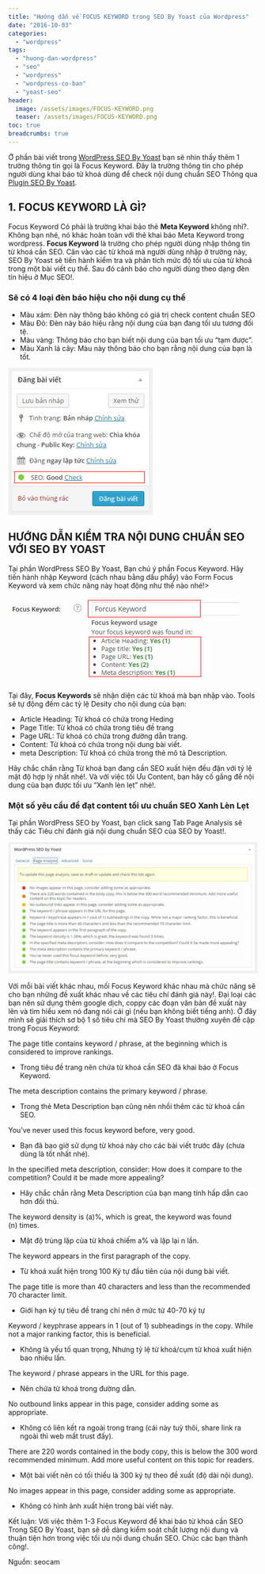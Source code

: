 ```yaml
---
title: "Hướng dẫn về FOCUS KEYWORD trong SEO By Yoast của Wordpress"
date: "2016-10-03"
categories: 
  - "wordpress"
tags: 
  - "huong-dan-wordpress"
  - "seo"
  - "wordpress"
  - "wordpress-co-ban"
  - "yoast-seo"
header:
  image: /assets/images/FOCUS-KEYWORD.png
  teaser: /assets/images/FOCUS-KEYWORD.png
toc: true
breadcrumbs: true
---
```


Ở phần bài viết trong [WordPress SEO By Yoast](http://sofsog.com/wordpress/huong-dan-cai-dat-va-cau-hinh-plugin-yoast-seo-vao-wordpress-wordpress-seo-by-yoast) bạn sẽ nhìn thấy thêm 1 trường thông tin gọi là Focus Keyword. Đây là trường thông tin cho phép người dùng khai báo từ khoá dùng để check nội dung chuẩn SEO Thông qua [Plugin SEO By Yoast](http://sofsog.com/wordpress/huong-dan-cai-dat-va-cau-hinh-plugin-yoast-seo-vao-wordpress-wordpress-seo-by-yoast).

## 1\. FOCUS KEYWORD LÀ GÌ?

Focus Keyword Có phải là trường khai bảo thẻ **Meta Keyword** không nhỉ?. Không bạn nhé, nó khác hoàn toàn với thẻ khai báo Meta Keyword trong wordpress. **Focus Keyword** là trường cho phép người dùng nhập thông tin từ khoá cần SEO. Căn vào các từ khoá mà người dùng nhập ở trường này, SEO By Yoast sẽ tiến hành kiểm tra và phân tích mức độ tối ưu của từ khoá trong một bài viết cụ thể. Sau đó cảnh báo cho người dùng theo dạng đèn tín hiệu ở Mục SEO!.

### Sẽ có 4 loại đèn báo hiệu cho nội dung cụ thể

- Màu xám: Đèn này thông báo không có giá trị check content chuẩn SEO
- Màu Đỏ: Đèn này báo hiệu rằng nội dung của bạn đang tối ưu tương đối tệ.
- Màu vàng: Thông báo cho bạn biết nội dung của bạn tối ưu “tạm được”.
- Màu Xanh lá cây: Màu này thông báo cho bạn rằng nội dung của bạn là tốt.

![Forcus-Keyword-seo](/assets/images/Forcus-Keyword-seo.jpg)

## HƯỚNG DẪN KIỂM TRA NỘI DUNG CHUẨN SEO VỚI SEO BY YOAST

Tại phần WordPress SEO By Yoast, Bạn chú ý phần Focus Keyword. Hãy tiến hành nhập Keyword (cách nhau bằng dấu phẩy) vào Form Focus Keyword và xem chức năng này hoạt động như thế nào nhé!>

![Forcus-Keyword](/assets/images/Forcus-Keyword.jpg)

Tại đây, **Focus Keywords** sẽ nhận diện các từ khoá mà bạn nhập vào. Tools sẽ tự động đếm các tỷ lệ Desity cho nội dung của bạn:

- Article Heading: Từ khoá có chứa trong Heding
- Page Title: Từ khoá có chứa trong tiêu đề trang
- Page URL: Từ khoá có chứa trong đường dẫn trang.
- Content: Từ khoá có chứa trong nội dung bài viết.
- meta Description: Từ khoá có chứa trong thẻ mô tả Description.

Hãy chắc chắn rằng Từ khoá bạn đang cần SEO xuất hiện đều đặn với tỷ lệ mật độ hợp lý nhất nhé!. Và với việc tối Ưu Content, bạn hãy cố gắng để nội dung của bạn được tối ưu “Xanh lèn lẹt” nhé!.

### Một số yêu cầu để đạt content tối ưu chuẩn SEO Xanh Lèn Lẹt

Tại phần WordPress SEO by Yoast, bạn click sang Tab Page Analysis sẽ thấy các Tiêu chí đánh giá nội dung chuẩn SEO của SEO by Yoast!.

![Forcus-Keyword-seo-content](/assets/images/Forcus-Keyword-seo-content-600x315.jpg)

Với mỗi bài viết khác nhau, mối Focus Keyword khác nhau mà chức năng sẽ cho bạn những đề xuất khác nhau về các tiêu chí đánh giá này!. Đại loại các bạn nên sử dụng thêm google dịch, coppy các đoạn văn bản đề xuất này lên và tìm hiểu xem nó đang nói cái gì (nếu bạn không biết tiếng anh). Ở đây mình sẽ giải thích sơ bộ 1 số tiêu chí mà SEO By Yoast thường xuyên đề cập trong Focus Keyword:

The page title contains keyword / phrase, at the beginning which is considered to improve rankings.

- Trong tiêu đề trang nên chứa từ khoá cần SEO đã khai báo ở Focus Keyword.

The meta description contains the primary keyword / phrase.

- Trong thẻ Meta Description bạn cũng nên nhồi thêm các từ khoá cần SEO.

You’ve never used this focus keyword before, very good.

- Bạn đã bao giờ sử dụng từ khoá này cho các bài viết trước đây (chưa dùng là tốt nhất nhé).

In the specified meta description, consider: How does it compare to the competition? Could it be made more appealing?

- Hãy chắc chắn rằng Meta Description của bạn mang tính hấp dẫn cao hơn đối thủ.

The keyword density is (a)%, which is great, the keyword was found (n) times.

- Mật độ trùng lặp của từ khoá chiếm a% và lặp lại n lần.

The keyword appears in the first paragraph of the copy.

- Từ khoá xuất hiện trong 100 Ký tự đầu tiên của nội dung bài viết.

The page title is more than 40 characters and less than the recommended 70 character limit.

- Giới hạn ký tự tiêu đề trang chỉ nên ở mức từ 40-70 ký tự

Keyword / keyphrase appears in 1 (out of 1) subheadings in the copy. While not a major ranking factor, this is beneficial.

- Không là yếu tố quan trọng, Nhưng tỷ lệ từ khoá/cụm từ khoá xuất hiện bao nhiêu lần.

The keyword / phrase appears in the URL for this page.

- Nên chứa từ khoá trong đường dẫn.

No outbound links appear in this page, consider adding some as appropriate.

- Không có liên kết ra ngoài trong trang (cái này tuỳ thôi, share link ra ngoài thì web mất trust đấy).

There are 220 words contained in the body copy, this is below the 300 word recommended minimum. Add more useful content on this topic for readers.

- Một bài viết nên có tối thiểu là 300 ký tự theo đề xuất (độ dài nội dung).

No images appear in this page, consider adding some as appropriate.

- Không có hình ảnh xuất hiện trong bài viết này.

Kết luận: Với việc thêm 1-3 Focus Keyword để khai báo từ khoá cần SEO Trong SEO By Yoast, bạn sẽ dễ dàng kiểm soát chất lượng nội dung và thuận tiện hơn trong việc tối ưu nội dung chuẩn SEO. Chúc các bạn thành công!.

Nguồn: seocam
